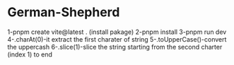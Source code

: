 # German-Shepherd

1-pnpm create vite@latest . (install pakage)
2-pnpm install
3-pnpm run dev
4-.charAt(0)-it extract the first charater of string
5-.toUpperCase()-convert the uppercash
6-.slice(1)-slice the string starting from the second charter (index 1) to end